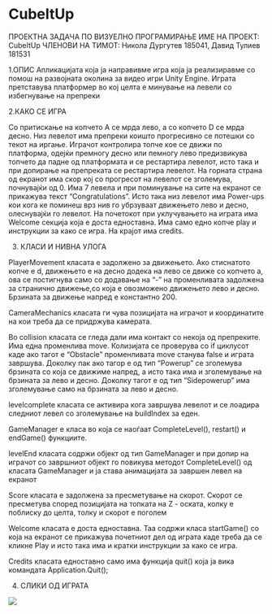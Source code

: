 # CubeItUp

ПРОЕКТНА ЗАДАЧА ПО ВИЗУЕЛНО ПРОГРАМИРАЊЕ 
ИМЕ НА ПРОЕКТ: CubeItUp
ЧЛЕНОВИ НА ТИМОТ: Никола Дургутев 185041, Давид Тулиев 181531

1.ОПИС
Апликацијата која ја направивме игра која ја реализиравме  со помош на развојната околина за видео игри Unity Engine. 
Играта претставува платформер во кој целта е минување на левели со избегнување на препреки

2.КАКО СЕ ИГРА

Со притискање на копчето А се мрда лево, а со копчето D се мрда десно. Низ левелот има препреки коишто прогресивно се потешки со текот на иргање. 
Играчот контролира топче кое се движи по платформа, одејќи премногу десно или пемногу лево предизвикува топчето да падне од платформата и се рестартира левелот,
исто така и при допирање на препреката се рестартира левелот. На горната страна од екранот има скор кој со прогресот на левелот се зголемува, почнувајќи од 0.
Има 7 левела и при поминување на сите на екранот се прикажува текст “Congratulations”.
Исто така низ левелот има Power-ups кои кога ке поминеш врз нив го убрзуваат движењето лево и десно, олеснувајќи го левелот.
На почетокот при уклучувањето на играта има Welcome секција која е доста едноставна. Има само едно копче play и инструкции за како се игра. На крајот има credits.

3. КЛАСИ И НИВНА УЛОГА

PlayerMovement класата е задолжено за движењето. Ако стиснатото копче е d, движењето е на десно додека на лево се движе со копчето а,
ова се постигнува само со додавање на  “-” на променливата задолжена за странично движење,со која е овозможено движењето лево и десно.
Брзината за движење напред е константно 200.

CameraMechanics класата ги чува позицијата на играчот и координатите на кои треба да се придржува камерата.

Во collision  класата се гледа дали има контакт со некоја од препреките. Има една променлива move. Колизијата се проверува со if циклусот каде ако тагот 
е “Obstacle” променливата move станува false и играта завршува. Доколку пак ако тагор е од тип “Powerup” се зголемува брзината со која се движиме напред, 
а исто така има и зголемување на брзината за лево и десно.
Доколку тагот е од тип “Sidepowerup” има зголемување само на брзината за лево и десно.

levelcomplete класата се активира кога завршува левелот и се лоадира следниот левел со зголемување на buildIndex  за еден.

GameManager e класа во која се наоѓаат CompleteLevel(), restart() и endGame() функциите.

levelEnd класата содржи објект од тип GameManager и при допир на играчот со завршниот објект го повикува методот CompleteLevel() од класата GameManager и ја
става анимацијата за завршен левел на екранот 

Score класата е задолжена за пресметување на скорот. Скорот се пресметува според позицијата на топката на Z - оската, колку е поблиску до целта, толку и скорот е поголем

Welcome класата е доста едноставна. Таа содржи класа startGame() со која на екранот се прикажува почетниот дел од играта каде треба да се кликне Play и исто така има и
кратки инструкции за како се игра.

Credits класата едноставно само има функција quit() која ја вика командата Application.Quit();

4. СЛИКИ ОД ИГРАТА 

![](http://url/to/imgs/welcome.png)




